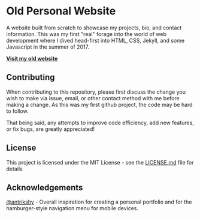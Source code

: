 Old Personal Website
==============

A website built from scratch to showcase my projects, bio, and contact information. This was my first "real" forage into the world of web development where I dived head-first into HTML, CSS, Jekyll, and some Javascript in the summer of 2017.

**[Visit my old website](https://nolbuzanis.github.io/Old-Personal-Website)**

Contributing
-------

When contributing to this repository, please first discuss the change you wish to make via issue, email, or other contact method with me before making a change. As this was my first github project, the code may be hard to follow.

That being said, any attempts to improve code efficiency, add new features, or fix bugs, are greatly appreciated!

License
--

This project is licensed under the MIT License - see the [LICENSE.md](/LICENSE.md) file for details

Acknowledgements
-

[@antrikshy](https://github.com/Antrikshy) - Overall inspiration for creating a personal portfolio and for the hamburger-style navigation menu for mobile devices.
